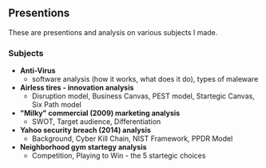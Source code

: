 ## Presentions

These are presentions and analysis on various subjects I made.

### Subjects
- **Anti-Virus**
  - software analysis (how it works, what does it do), types of maleware
- **Airless tires - innovation analysis**
  - Disruption model, Business Canvas, PEST model, Startegic Canvas, Six Path model
- **"Milky" commercial (2009) marketing analysis**
  - SWOT, Target audience, Differentiation
- **Yahoo security breach (2014) analysis**
  - Background, Cyber Kill Chain, NIST Framework, PPDR Model
- **Neighborhood gym startegy analysis**
  - Competition, Playing to Win - the 5 startegic choices
